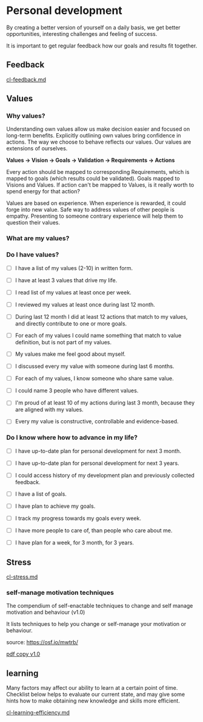 
# Personal development

By creating a better version of yourself on a daily basis, we get better opportunities, interesting challenges and feeling of success.

It is important to get regular feedback how our goals and results fit together.

## Feedback

[cl-feedback.md](cl-feedback.md) 

## Values

### Why values?

Understanding own values allow us make decision easier and focused on long-term benefits. Explicitly outlining own values bring confidence in actions.
The way we choose to behave reflects our values. Our values are extensions of ourselves.

**Values -> Vision -> Goals -> Validation -> Requirements -> Actions**

Every action should be mapped to corresponding Requirements, which is mapped to goals (which results could be validated).
Goals mapped to Visions and Values. If action can't be mapped to Values, is it really worth to spend energy for that action?

Values are based on experience. When experience is rewarded, it could forge into new value.
Safe way to address values of other people is empathy. Presenting to someone contrary experience will help them to question their values. 

### What are my values?


### Do I have values?

- [ ] I have a list of my values (2-10) in written form.
- [ ] I have at least 3 values that drive my life.
- [ ] I read list of my values at least once per week.
- [ ] I reviewed my values at least once during last 12 month.
- [ ] During last 12 month I did at least 12 actions that match to my values, and directly contribute to one or more goals.
- [ ] For each of my values I could name something that match to value definition, but is not part of my values. 
- [ ] My values make me feel good about myself.
- [ ] I discussed every my value with someone during last 6 months.
- [ ] For each of my values, I know someone who share same value.
- [ ] I could name 3 people who have different values.
- [ ] I'm proud of at least 10 of my actions during last 3 month, because they are aligned with my values.
- [ ] Every my value is constructive, controllable and evidence-based.
 
 
### Do I know where how to advance in my life?
 
 - [ ] I have up-to-date plan for personal development for next 3 month.
 - [ ] I have up-to-date plan for personal development for next 3 years.
 - [ ] I could access history of my development plan and previously collected feedback.
 - [ ] I have a list of goals. 
 - [ ] I have plan to achieve my goals.
 - [ ] I track my progress towards my goals every week.
 - [ ] I have more people to care of, than people who care about me.
 - [ ] I have plan for a week, for 3 month, for 3 years.



 
 
## Stress

[cl-stress.md](cl-stress.md) 
 
### self-manage motivation techniques

The compendium of self-enactable techniques to change and self manage motivation and behaviour (v1.0)

It lists techniques to help you change or self-manage your motivation or behaviour. 

source: https://osf.io/mwtrb/
 
[pdf copy v1.0](self-manage-motivation.pdf) 


## learning

Many factors may affect our ability to learn at a certain point of time. Checklist below helps to evaluate our current state, and may give some hints how to make obtaining new knowledge and skills more efficient.

[cl-learning-efficiency.md](cl-learning-efficiency.md) 
 
 
 
 
 
  